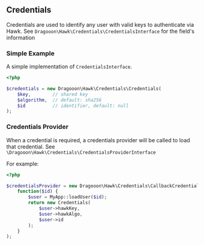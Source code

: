 Credentials
-----------

Credentials are used to identify any user with valid keys to authenticate via Hawk. See
`Dragooon\Hawk\Credentials\CredentialsInterface` for the field's information

### Simple Example

A simple implementation of `CredentialsInterface`.

```php
<?php

$credentials = new Dragooon\Hawk\Credentials\Credentials(
    $key,        // shared key
    $algorithm,  // default: sha256
    $id          // identifier, default: null
);

```

### Credentials Provider

When a credential is required, a credentials provider will be called to load that credential.
See `\Dragooon\Hawk\Credentials\CredentialsProviderInterface`

For example:

```php
<?php

$credentialsProvider = new Dragooon\Hawk\Credentials\CallbackCredentialsProvider(
    function($id) {
        $user = MyApp::loadUser($id);
        return new Credentials(
            $user->hawkKey,
            $user->hawkAlgo,
            $user->id
        );
    }
);
```
